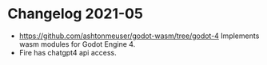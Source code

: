 # Changelog 2021-05

* https://github.com/ashtonmeuser/godot-wasm/tree/godot-4 Implements wasm modules for Godot Engine 4.
* Fire has chatgpt4 api access.
